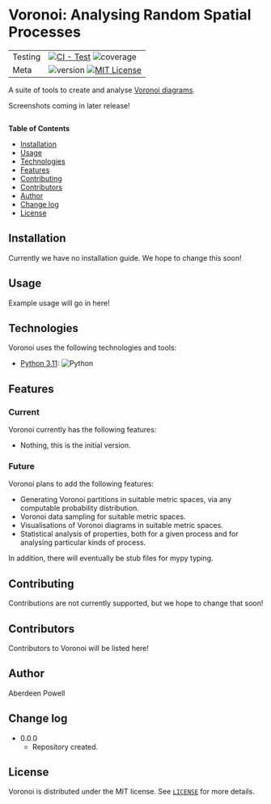 # Voronoi: Analysing Random Spatial Processes

| | |
| --- | --- |
| Testing | [![CI - Test](https://github.com/pandas-dev/pandas/actions/workflows/unit-tests.yml/badge.svg)](https://github.com/pandas-dev/pandas/actions/workflows/unit-tests.yml) ![coverage](https://img.shields.io/badge/coverage-0%25-red) |
| Meta | ![version](https://img.shields.io/badge/version-0.0.0-blue) [![MIT License](https://img.shields.io/badge/License-MIT-green.svg)](https://choosealicense.com/licenses/mit/) |




A suite of tools to create and analyse [Voronoi diagrams](https://en.wikipedia.org/wiki/Voronoi_diagram). 

Screenshots coming in later release!

![]()

**Table of Contents**

- [Installation](#installation)
- [Usage](#usage)
- [Technologies](#technologies)
- [Features](#features)
- [Contributing](#contributing)
- [Contributors](#contributors)
- [Author](#author)
- [Change log](#change-log)
- [License](#license)

## Installation

Currently we have no installation guide. We hope to change this soon!

## Usage

Example usage will go in here!

## Technologies

Voronoi uses the following technologies and tools:

- [Python 3.11](https://www.python.org/): ![Python](https://img.shields.io/badge/python-3670A0?style=for-the-badge&logo=python&logoColor=ffdd54)

## Features

### Current
Voronoi currently has the following features:

- Nothing, this is the initial version.

### Future
Voronoi plans to add the following features:

- Generating Voronoi partitions in suitable metric spaces, via any computable probability distribution.
- Voronoi data sampling for suitable metric spaces.
- Visualisations of Voronoi diagrams in suitable metric spaces.
- Statistical analysis of properties, both for a given process and for analysing particular kinds of process.

In addition, there will eventually be stub files for mypy typing.

## Contributing

Contributions are not currently supported, but we hope to change that soon!

## Contributors

Contributors to Voronoi will be listed here!

## Author

Aberdeen Powell

## Change log

- 0.0.0
    - Repository created.

## License

Voronoi is distributed under the MIT license. See [`LICENSE`](LICENSE.md) for more details.